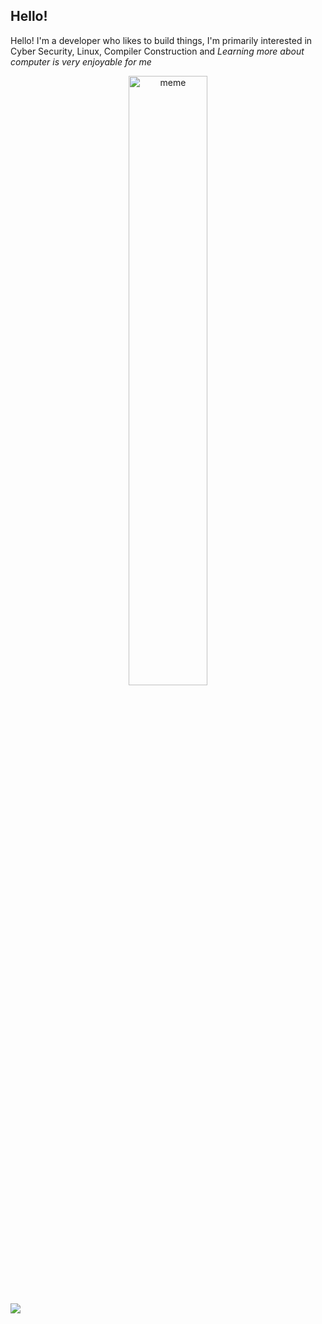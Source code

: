 ## Hello!

Hello! I'm a developer who likes to build things, I'm primarily interested in Cyber Security, Linux, Compiler Construction and *Learning more about computer is very enjoyable for me*

<p align="center">
<img src="https://github.com/Rainax1/Rainax1/blob/main/meme.gif" alt="meme" title="funny" width="50%"/>

![](https://komarev.com/ghpvc/?username=Rainax1&color=15a3a3)
